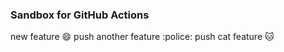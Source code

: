 ### Sandbox for GitHub Actions

new feature :smile: push another feature :police: push cat feature :cat: 